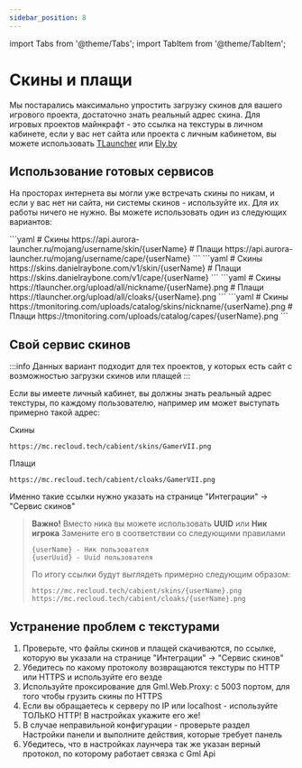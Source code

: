 ```yaml
---
sidebar_position: 8
---
```

import Tabs from '@theme/Tabs';
import TabItem from '@theme/TabItem';

# Скины и плащи


Мы постарались максимально упростить загрузку скинов для вашего игрового проекта, достаточно знать реальный адрес скина.
Для игровых проектов майнкрафт - это ссылка на текстуры в личном кабинете, если у вас нет сайта или проекта с личным
кабинетом,
вы можете использовать [TLauncher](https://tlauncher.org/ru/catalog/skins/nickname/) или [Ely.by](https://ely.by)

## Использование готовых сервисов

На просторах интернета вы могли уже встречать скины по никам, и если у вас нет ни сайта, ни системы скинов - используйте
их.
Для их работы ничего не нужно. Вы можете использовать один из следующих вариантов:

<Tabs>
  <TabItem value="aurora" label="Aurora">
    ```yaml
    # Скины
    https://api.aurora-launcher.ru/mojang/username/skin/{userName}
    # Плащи
    https://api.aurora-launcher.ru/mojang/username/cape/{userName}
    ```
  </TabItem>
  <TabItem value="danielraybone" label="Danielraybone">
    ```yaml
    # Скины
    https://skins.danielraybone.com/v1/skin/{userName}
    # Плащи
    https://skins.danielraybone.com/v1/cape/{userName}
    ```
  </TabItem>
  <TabItem value="tlauncher" label="TLauncher">
    ```yaml
    # Скины
    https://tlauncher.org/upload/all/nickname/{userName}.png
    # Плащи
    https://tlauncher.org/upload/all/cloaks/{userName}.png
    ```
  </TabItem>

  <TabItem value="tmonitoring" label="T-Monitoring">
    ```yaml
    # Скины
    https://tmonitoring.com/uploads/catalog/skins/nickname/{userName}.png
    # Плащи
    https://tmonitoring.com/uploads/catalog/capes/{userName}.png
    ```
  </TabItem>

</Tabs>


## Свой сервис скинов

:::info
Данных вариант подходит для тех проектов, у которых есть сайт с возможностью загрузки скинов или плащей
:::

Если вы имеете личный кабинет, вы должны знать реальный адрес текстуры, по каждому пользователю, например им может
выступать
примерно такой адрес:

Скины
```
https://mc.recloud.tech/cabient/skins/GamerVII.png
```
Плащи
```
https://mc.recloud.tech/cabient/cloaks/GamerVII.png
```
Именно такие ссылки нужно указать на странице "Интеграции" -> "Сервис скинов"

> **Важно!** Вместо ника вы можете использовать **UUID** или **Ник игрока**
> Замените его в соответствии со следующими правилами
> ```
> {userName} - Ник пользователя
> {userUuid} - Uuid пользователя
> ```
> По итогу ссылки будут выглядеть примерно следующим образом:
> ```
> https://mc.recloud.tech/cabient/skins/{userName}.png
> https://mc.recloud.tech/cabient/cloaks/{userName}.png
> ```

## Устранение проблем с текстурами

1. Проверьте, что файлы скинов и плащей скачиваются, по ссылке, которую вы указали на странице "Интеграции" -> "Сервис
   скинов"
2. Убедитесь по какому протоколу возвращаются текстуры по HTTP или HTTPS и используйте его везде
3. Используйте проксирование для Gml.Web.Proxy: c 5003 портом, для того чтобы грузить скины по HTTPS
4. Если вы обращаетесь к серверу по IP или localhost - используйте ТОЛЬКО HTTP! В настройках укажите его же!
5. В случае неправильной конфигурации - проверьте раздел Настройки панели и выполните действия, которые требует панель
6. Убедитесь, что в настройках лаунчера так же указан верный протокол, по которому работает связка с Gml Api